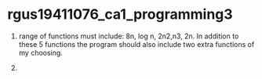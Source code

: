 # rgus19411076_ca1_programming3

1. range of functions must include: 8n, log n, 2n2,n3, 2n. In addition to these 5 functions the program should also include two extra functions of
my choosing.

2. 
